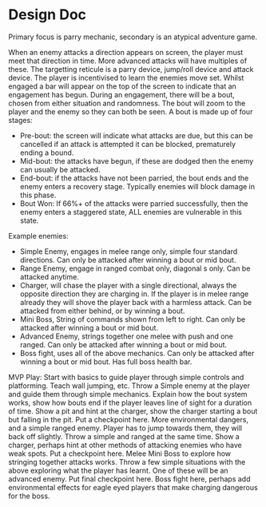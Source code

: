 # Design Doc

Primary focus is parry mechanic, secondary is an atypical adventure game.

When an enemy attacks a direction appears on screen, the player must meet that direction in time. More advanced attacks will have multiples of these.
The targetting reticule is a parry device, jump/roll device and attack device.
The player is incentivised to learn the enemies move set.
Whilst engaged a bar will appear on the top of the screen to indicate that an engagement has begun.
During an engagement, there will be a bout, chosen from either situation and randomness.
The bout will zoom to the player and the enemy so they can both be seen.
A bout is made up of four stages:

- Pre-bout: the screen will indicate what attacks are due, but this can be cancelled if an attack is attempted it can be blocked, prematurely ending a bound.
- Mid-bout: the attacks have begun, if these are dodged then the enemy can usually be attacked.
- End-bout: if the attacks have not been parried, the bout ends and the enemy enters a recovery stage. Typically enemies will block damage in this phase.
- Bout Won: If 66%+ of the attacks were parried successfully, then the enemy enters a staggered state, ALL enemies are vulnerable in this state.

Example enemies:

- Simple Enemy, engages in melee range only, simple four standard directions. Can only be attacked after winning a bout or mid bout.
- Range Enemy, engage in ranged combat only, diagonal s only. Can be attacked anytime.
- Charger, will chase the player with a single directional, always the opposite direction they are charging in. If the player is in melee range already they will shove the player back with a harmless attack. Can be attacked from either behind, or by winning a bout.
- Mini Boss, String of commands shown from left to right. Can only be attacked after winning a bout or mid bout.
- Advanced Enemy, strings together one melee with push and one ranged. Can only be attacked after winning a bout or mid bout.
- Boss fight, uses all of the above mechanics. Can only be attacked after winning a bout or mid bout. Has full boss health bar.

MVP Play:
Start with basics to guide player through simple controls and platforming. Teach wall jumping, etc.
Throw a Simple enemy at the player and guide them through simple mechanics.
Explain how the bout system works, show how bouts end if the player leaves line of sight for a duration of time.
Show a pit and hint at the charger, show the charger starting a bout but falling in the pit.
Put a checkpoint here.
More environmental dangers, and a simple ranged enemy. Player has to jump towards them, they will back off slightly.
Throw a simple and ranged at the same time.
Show a charger, perhaps hint at other methods of attacking enemies who have weak spots.
Put a checkpoint here.
Melee Mini Boss to explore how stringing together attacks works.
Throw a few simple situations with the above exploring what the player has learnt. One of these will be an advanced enemy.
Put final checkpoint here.
Boss fight here, perhaps add environmental effects for eagle eyed players that make charging dangerous for the boss.
